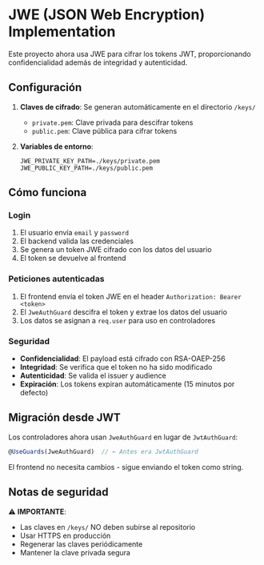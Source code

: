 # JWE (JSON Web Encryption) Implementation

Este proyecto ahora usa JWE para cifrar los tokens JWT, proporcionando confidencialidad además de integridad y autenticidad.

## Configuración

1. **Claves de cifrado**: Se generan automáticamente en el directorio `/keys/`
   - `private.pem`: Clave privada para descifrar tokens
   - `public.pem`: Clave pública para cifrar tokens

2. **Variables de entorno**:
   ```env
   JWE_PRIVATE_KEY_PATH=./keys/private.pem
   JWE_PUBLIC_KEY_PATH=./keys/public.pem
   ```

## Cómo funciona

### Login
1. El usuario envía `email` y `password`
2. El backend valida las credenciales
3. Se genera un token JWE cifrado con los datos del usuario
4. El token se devuelve al frontend

### Peticiones autenticadas
1. El frontend envía el token JWE en el header `Authorization: Bearer <token>`
2. El `JweAuthGuard` descifra el token y extrae los datos del usuario
3. Los datos se asignan a `req.user` para uso en controladores

### Seguridad
- **Confidencialidad**: El payload está cifrado con RSA-OAEP-256
- **Integridad**: Se verifica que el token no ha sido modificado
- **Autenticidad**: Se valida el issuer y audience
- **Expiración**: Los tokens expiran automáticamente (15 minutos por defecto)

## Migración desde JWT

Los controladores ahora usan `JweAuthGuard` en lugar de `JwtAuthGuard`:

```typescript
@UseGuards(JweAuthGuard)  // ← Antes era JwtAuthGuard
```

El frontend no necesita cambios - sigue enviando el token como string.

## Notas de seguridad

⚠️ **IMPORTANTE**: 
- Las claves en `/keys/` NO deben subirse al repositorio
- Usar HTTPS en producción
- Regenerar las claves periódicamente
- Mantener la clave privada segura
